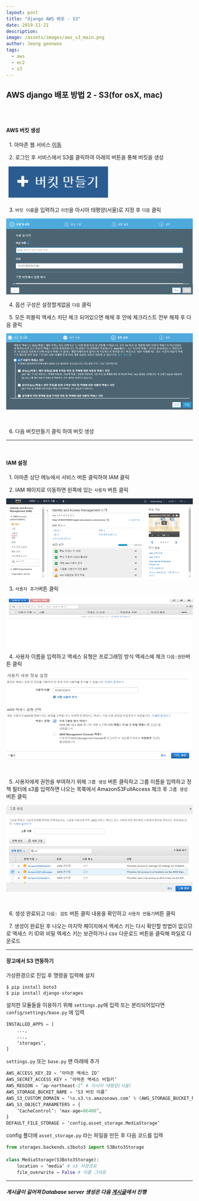 ```yaml
---
layout: post
title: "django AWS 배포 - S3"
date: 2019-11-21
description:
image: /assets/images/aws_s3_main.png
author: Jeong geonwoo
tags:
  - aws
  - ec2
  - s3
---
```


## AWS django 배포 방법 2 - S3(for osX, mac)

<br/>
<br/>

#### AWS 버킷 생성
  
&nbsp; 1. 아마존 웹 서비스 [이동](https://aws.amazon.com)

&nbsp; 2. 로그인 후 서비스에서 S3를 클릭하여 아래의 버튼을 통해 버킷을 생성

![](/assets/images/aws_s3_bucket.png)

&nbsp; 3. `버킷 이름`을 입력하고 `리전`을 아시아 태평양(서울)로 지정 후 `다음` 클릭

![](/assets/images/aws_s3_region.png)

&nbsp; 4. 옵션 구성은 설정할게없음 `다음` 클릭

&nbsp; 5. 모든 퍼블릭 액세스 차단 체크 되어있으면 해체 후 안에 체크리스트 전부 해제 후 다음 클릭

![](/assets/images/aws_s3_access.png)

<br/>

&nbsp; 6. 다음 버킷만들기 클릭 하여 버킷 생성

---

<br/>

#### IAM 설정

&nbsp; 1. 아마존 상단 메뉴에서 서비스 버튼 클릭하여 IAM 클릭

&nbsp; 2. IAM 페이지로 이동하면 왼쪽에 있는 `사용자` 버튼 클릭

![](/assets/images/aws_s3_leftuser.png)

&nbsp; 3. `사용자 추가`버튼 클릭

![](/assets/images/aws_s3_adduser.png)
&nbsp; 4. 사용자 이름을 입력하고  액세스 유형은 프로그래밍 방식 엑세스에 체크 `다음:권한`버튼 클릭

![](/assets/images/aws_s3_nextauth.png)

<br/>

&nbsp; 5. 사용자에게 권한을 부여하기 위해 `그룹 생성` 버튼 클릭하고 그룹 이름을 입력하고 정책 필터에 s3를 입력하면 나오는 목록에서 AmazonS3FullAccess 체크 후 `그룹 생성` 버튼 클릭

![](/assets/images/aws_s3_creategroup.png)

<br/>

&nbsp; 6. 생성 완료되고 `다음: 검토` 버튼 클릭 내용을 확인하고 `사용자 만들기`버튼 클릭

&nbsp; 7. 생성이 완료된 후 나오는 마지막 페이지에서 엑세스 키는 다시 확인할 방법이 없으므로 액세스 키 ID와 비밀 엑세스 키는 보관하거나 csv 다운로드 버튼을 클릭해 파일로 다운로드

---

#### 장고에서 S3 연동하기

가상환경으로 진입 후 명령을 입력해 설치

    $ pip install boto3
    $ pip install django-storages

설치한 모듈들을 이용하기 위해 `settings.py`에 입력 또는 분리되어있다면 `config/settings/base.py` 에 입력
```python
INSTALLED_APPS = [
	...,
	...,
	‘storages’,
]
```

`settings.py` 또는 `base.py` 맨 아래에 추가
```python
AWS_ACCESS_KEY_ID = ‘아마존 액세스 ID’
AWS_SECRET_ACCESS_KEY = ‘아마존 액세스 비밀키’
AWS_REGION = ‘ap-northeast-2’ # 아시아 태평양(서울)
AWS_STORAGE_BUCKET_NAME = ‘S3 버킷 이름’
AWS_S3_CUSTOM_DOMAIN = ‘%s.s3.%s.amazonaws.com’ % (AWS_STORAGE_BUCKET_NAME, AWS_REGION)
AWS_S3_OBJECT_PARAMETERS = {
	‘CacheControl’: ‘max-age=86400’,
}
DEFAULT_FILE_STORAGE = ‘config.asset_storage.MediaStorage’
```

config 폴더에 `asset_storage.py` 라는 파일을 만든 후 다음 코드를 입력

```python
from storages.backends.s3boto3 import S3Boto3Storage

class MediaStorage(S3Boto3Storage):
	location = ‘media’ # s3 저장경로
	file_overwrite = False # 이름 그대로
```

---

##### 게시글이 길어져 Database server 생성은 다음 [게시글]()에서 진행